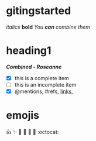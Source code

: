 # gitingstarted
*italics*
**bold**
*You **can** combine them*
# heading1
_**Combined - Roseanne**_

- [x] this is a complete item
- [ ] this is an incomplete item
- [x] @mentions, #refs, [links](),
# emojis
:+1: :sparkles: :camel: :tada:
:rocket: :metal: :octocat: 
